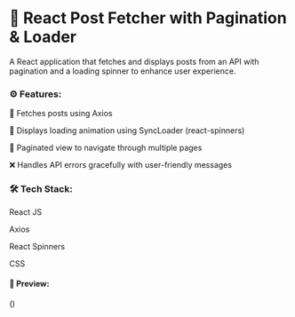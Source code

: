 <h1>📄 React Post Fetcher with Pagination & Loader</h1>


A React application that fetches and displays posts from an API with pagination and a loading spinner to enhance user experience.

<h3>⚙️ Features:</h3>

📡 Fetches posts using Axios

🔄 Displays loading animation using SyncLoader (react-spinners)

📄 Paginated view to navigate through multiple pages

❌ Handles API errors gracefully with user-friendly messages

<h3>🛠️ Tech Stack:</h3>

React JS

Axios

React Spinners

CSS

<h4>📸 Preview:</h4>

()
